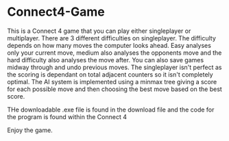 # Connect4-Game

This is a Connect 4 game that you can play either singleplayer or multiplayer. There are 3 different difficulties on singleplayer.
The difficulty depends on how many moves the computer looks ahead. Easy analyses only your current move, medium also analyses the opponents move and the hard difficulty also analyses the move after. You can also save games midway through and undo previous moves. The singleplayer isn't perfect as the scoring is dependant on total adjacent counters so it isn't completely optimal. The AI system is implemented using a minmax tree giving a score for each possible move and then choosing the best move based on the best score.

THe downloadable .exe file is found in the download file and the code for the program is found within the Connect 4 

Enjoy the game.
